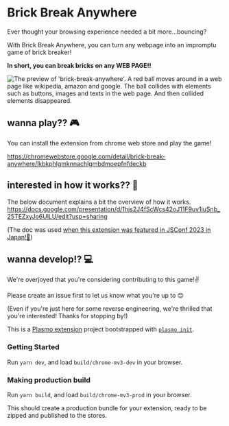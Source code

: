 # Brick Break Anywhere

Ever thought your browsing experience needed a bit more...bouncing?

With Brick Break Anywhere, you can turn any webpage into an impromptu game of brick breaker!

**In short, you can break bricks on any WEB PAGE!!**

![The preview of 'brick-break-anywhere'. A red ball moves around in a web page like wikipedia, amazon and google. The ball collides with elements such as buttons, images and texts in the web page. And then collided elements disappeared.](https://github.com/canalun/brick-break-anywhere/assets/61643630/622ccd89-fb17-4e3c-af04-1928a988c753)

## wanna play?? 🎮
You can install the extension from chrome web store and play the game!

https://chromewebstore.google.com/detail/brick-break-anywhere/lkbkphlgmknnachlgmbdmoepfnfdeckb

## interested in how it works?? 🎉
The below document explains a bit the overview of how it works.
https://docs.google.com/presentation/d/1hjs2J4fScWcs42oJ11F9uv1iuSnb_25TEZxyJo6UlLU/edit?usp=sharing

(The doc was used [when this extension was featured in JSConf 2023 in Japan!🎉](https://jsconf.jp/2023/talk/canalun-1/))

## wanna develop!? 💻
We're overjoyed that you're considering contributing to this game!✌

Please create an issue first to let us know what you're up to 😊

(Even if you're just here for some reverse engineering, we're thrilled that you're interested! Thanks for stopping by!)

This is a [Plasmo extension](https://docs.plasmo.com/) project bootstrapped with [`plasmo init`](https://www.npmjs.com/package/plasmo).

### Getting Started
Run `yarn dev`, and load `build/chrome-mv3-dev` in your browser.

### Making production build

Run `yarn build`, and load `build/chrome-mv3-prod` in your browser.

This should create a production bundle for your extension, ready to be zipped and published to the stores.
